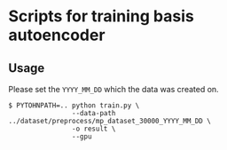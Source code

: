 # Scripts for training basis autoencoder

## Usage

Please set the `YYYY_MM_DD` which the data was created on.

```
$ PYTOHNPATH=.. python train.py \
                --data-path ../dataset/preprocess/mp_dataset_30000_YYYY_MM_DD \
                -o result \
                --gpu
```
